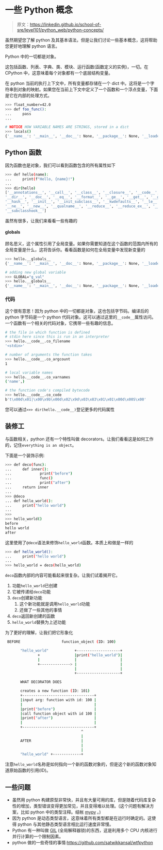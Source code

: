 # 一些 Python 概念

> 原文：<https://linkedin.github.io/school-of-sre/level101/python_web/python-concepts/>

虽然期望您了解 python 及其基本语法，但是让我们讨论一些基本概念，这将帮助您更好地理解 python 语言。

Python 中的一切都是对象。

这包括函数、列表、字典、类、模块、运行函数(函数定义的实例)，一切。在 CPython 中，这意味着每个对象都有一个底层结构变量。

在 python 当前的执行上下文中，所有变量都存储在一个 dict 中。这将是一个字符串到对象的映射。如果您在当前上下文中定义了一个函数和一个浮点变量，下面是它在内部的处理方式。

```sh
>>> float_number=42.0
>>> def foo_func():
...     pass
...

# NOTICE HOW VARIABLE NAMES ARE STRINGS, stored in a dict
>>> locals()
{'__name__': '__main__', '__doc__': None, '__package__': None, '__loader__': <class '_frozen_importlib.BuiltinImporter'>, '__spec__': None, '__annotations__': {}, '__builtins__': <module 'builtins' (built-in)>, 'float_number': 42.0, 'foo_func': <function foo_func at 0x1055847a0>} 
```

## Python 函数

因为函数也是对象，我们可以看到函数包含的所有属性如下

```sh
>>> def hello(name):
...     print(f"Hello, {name}!")
...
>>> dir(hello)
['__annotations__', '__call__', '__class__', '__closure__', '__code__', '__defaults__', '__delattr__', '__dict__',
'__dir__', '__doc__', '__eq__', '__format__', '__ge__', '__get__', '__getattribute__', '__globals__', '__gt__',
'__hash__', '__init__', '__init_subclass__', '__kwdefaults__', '__le__', '__lt__', '__module__', '__name__',
'__ne__', '__new__', '__qualname__', '__reduce__', '__reduce_ex__', '__repr__', '__setattr__', '__sizeof__', '__str__',
'__subclasshook__'] 
```

虽然有很多，让我们来看看一些有趣的

#### **globals**

顾名思义，这个属性引用了全局变量。如果你需要知道在这个函数的范围内所有的全局变量是什么，这将告诉你。看看函数是如何在全局变量中发现新变量的

```sh
>>> hello.__globals__
{'__name__': '__main__', '__doc__': None, '__package__': None, '__loader__': <class '_frozen_importlib.BuiltinImporter'>, '__spec__': None, '__annotations__': {}, '__builtins__': <module 'builtins' (built-in)>, 'hello': <function hello at 0x7fe4e82554c0>}

# adding new global variable
>>> GLOBAL="g_val"
>>> hello.__globals__
{'__name__': '__main__', '__doc__': None, '__package__': None, '__loader__': <class '_frozen_importlib.BuiltinImporter'>, '__spec__': None, '__annotations__': {}, '__builtins__': <module 'builtins' (built-in)>, 'hello': <function hello at 0x7fe4e82554c0>, 'GLOBAL': 'g_val'} 
```

### **代码**

这个很有意思！因为 python 中的一切都是对象，这也包括字节码。编译后的 python 字节码是一个 python 代码对象。这可以通过这里的`__code__`属性访问。一个函数有一个相关的代码对象，它携带一些有趣的信息。

```sh
# the file in which function is defined
# stdin here since this is run in an interpreter
>>> hello.__code__.co_filename
'<stdin>'

# number of arguments the function takes
>>> hello.__code__.co_argcount
1

# local variable names
>>> hello.__code__.co_varnames
('name',)

# the function code's compiled bytecode
>>> hello.__code__.co_code
b't\x00d\x01|\x00\x9b\x00d\x02\x9d\x03\x83\x01\x01\x00d\x00S\x00' 
```

您可以通过`>>> dir(hello.__code__)`登记更多的代码属性

## 装修工

与函数相关，python 还有一个特性叫做 decorators。让我们看看这是如何工作的，记住`everything is an object`。

下面是一个装饰示例:

```sh
>>> def deco(func):
...     def inner():
...             print("before")
...             func()
...             print("after")
...     return inner
...
>>> @deco
... def hello_world():
...     print("hello world")
...
>>>
>>> hello_world()
before
hello world
after 
```

这里使用了`@deco`语法来修饰`hello_world`函数。本质上和做是一样的

```sh
>>> def hello_world():
...     print("hello world")
...
>>> hello_world = deco(hello_world) 
```

`deco`函数内部的内容可能看起来很复杂。让我们试着揭开它。

1.  功能`hello_world`已创建
2.  它被传递给`deco`功能
3.  `deco`创建新功能
    1.  这个新功能就是调用`hello_world`功能
    2.  还做了一些其他的事情
4.  `deco`返回新创建的函数
5.  `hello_world`替换为上述功能

为了更好的理解，让我们把它形象化

```sh
 BEFORE                   function_object (ID: 100)

       "hello_world"            +--------------------+
               +                |print("hello_world")|
               |                |                    |
               +--------------> |                    |
                                |                    |
                                +--------------------+

       WHAT DECORATOR DOES

       creates a new function (ID: 101)
       +---------------------------------+
       |input arg: function with id: 100 |
       |                                 |
       |print("before")                  |
       |call function object with id 100 |
       |print("after")                   |
       |                                 |
       +---------------------------------+
                                   ^
                                   |
       AFTER                       |
                                   |
                                   |
       "hello_world" +-------------+ 
```

注意`hello_world`名称是如何指向一个新的函数对象的，但是这个新的函数对象知道原始函数的引用(ID)。

## 一些问题

*   虽然用 python 构建原型非常快，并且有大量可用的库，但是随着代码库复杂性的增加，类型错误变得更加常见，并且变得难以处理。(这个问题有解决方案，比如 python 中的类型注释。结帐 [mypy](http://mypy-lang.org/) 。)
*   因为 python 是动态类型语言，这意味着所有类型都是在运行时确定的。这使得 python 与其他静态类型语言相比运行速度非常慢。
*   Python 有一种叫做 [GIL](https://www.dabeaz.com/python/UnderstandingGIL.pdf) (全局解释器锁)的东西，这是利用多个 CPU 内核进行并行计算的一个限制因素。
*   python 做的一些奇怪的事情:https://github.com/satwikkansal/wtfpython